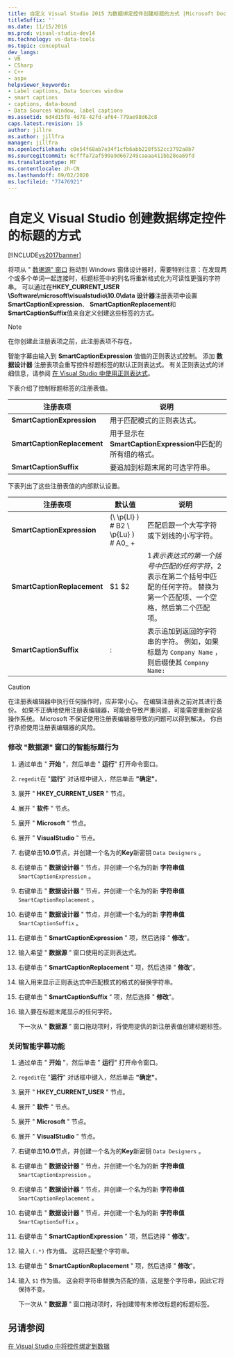 ```yaml
---
title: 自定义 Visual Studio 2015 为数据绑定控件创建标题的方式 |Microsoft Docs
titleSuffix: ''
ms.date: 11/15/2016
ms.prod: visual-studio-dev14
ms.technology: vs-data-tools
ms.topic: conceptual
dev_langs:
- VB
- CSharp
- C++
- aspx
helpviewer_keywords:
- Label captions, Data Sources window
- smart captions
- captions, data-bound
- Data Sources Window, label captions
ms.assetid: 6d4d15f8-4d78-42fd-af64-779ae98d62c8
caps.latest.revision: 15
author: jillre
ms.author: jillfra
manager: jillfra
ms.openlocfilehash: c0e54f68ab7e34f1cfb6abb228f552cc3792a8b7
ms.sourcegitcommit: 6cfffa72af599a9d667249caaaa411bb28ea69fd
ms.translationtype: MT
ms.contentlocale: zh-CN
ms.lasthandoff: 09/02/2020
ms.locfileid: "77476921"
---
```

# <a name="customize-how-visual-studio-creates-captions-for-data-bound-controls"></a>自定义 Visual Studio 创建数据绑定控件的标题的方式
[!INCLUDE[vs2017banner](../includes/vs2017banner.md)]

将项从 " [数据源" 窗口](https://msdn.microsoft.com/library/0d20f699-cc95-45b3-8ecb-c7edf1f67992) 拖动到 Windows 窗体设计器时，需要特别注意：在发现两个或多个单词一起连接时，标题标签中的列名将重新格式化为可读性更强的字符串。 可以通过在**HKEY_CURRENT_USER \Software\microsoft\visualstudio\10.0\data 设计器**注册表项中设置**SmartCaptionExpression**、 **SmartCaptionReplacement**和**SmartCaptionSuffix**值来自定义创建这些标签的方式。

> [!NOTE]
> 在你创建此注册表项之前，此注册表项不存在。

 智能字幕由输入到 **SmartCaptionExpression** 值值的正则表达式控制。 添加 **数据设计器** 注册表项会重写控件标题标签的默认正则表达式。 有关正则表达式的详细信息，请参阅 [在 Visual Studio 中使用正则表达式](../ide/using-regular-expressions-in-visual-studio.md)。

 下表介绍了控制标题标签的注册表值。

|注册表项|说明|
|-------------------|-----------------|
|**SmartCaptionExpression**|用于匹配模式的正则表达式。|
|**SmartCaptionReplacement**|用于显示在 **SmartCaptionExpression**中匹配的所有组的格式。|
|**SmartCaptionSuffix**|要追加到标题末尾的可选字符串。|

 下表列出了这些注册表值的内部默认设置。

|注册表项|默认值|说明|
|-------------------|-------------------|-----------------|
|**SmartCaptionExpression**| (\\ \p{Ll} ) # B2 \\ \p{Lu} ) # A0_ +|匹配后跟一个大写字符或下划线的小写字符。|
|**SmartCaptionReplacement**|$1 $2|$1 表示表达式的第一个括号中匹配的任何字符，$2 表示在第二个括号中匹配的任何字符。 替换为第一个匹配项、一个空格，然后第二个匹配项。|
|**SmartCaptionSuffix**|:|表示追加到返回的字符串的字符。 例如，如果标题为 `Company Name` ，则后缀使其 `Company Name:`|

> [!CAUTION]
> 在注册表编辑器中执行任何操作时，应非常小心。 在编辑注册表之前对其进行备份。 如果不正确地使用注册表编辑器，可能会导致严重问题，可能需要重新安装操作系统。 Microsoft 不保证使用注册表编辑器导致的问题可以得到解决。 你自行承担使用注册表编辑器的风险。

### <a name="to-modify-the-smart-captioning-behavior-of-the-data-sources-window"></a>修改 "数据源" 窗口的智能标题行为

1. 通过单击 " **开始** "，然后单击 " **运行**" 打开命令窗口。

2. `regedit`在 "**运行**" 对话框中键入，然后单击 **"确定"**。

3. 展开 " **HKEY_CURRENT_USER** " 节点。

4. 展开 " **软件** " 节点。

5. 展开 " **Microsoft** " 节点。

6. 展开 " **VisualStudio** " 节点。

7. 右键单击**10.0**节点，并创建一个名为的**Key**新密钥 `Data Designers` 。

8. 右键单击 " **数据设计器** " 节点，并创建一个名为的新 **字符串值** `SmartCaptionExpression` 。

9. 右键单击 " **数据设计器** " 节点，并创建一个名为的新 **字符串值** `SmartCaptionReplacement` 。

10. 右键单击 " **数据设计器** " 节点，并创建一个名为的新 **字符串值** `SmartCaptionSuffix` 。

11. 右键单击 " **SmartCaptionExpression** " 项，然后选择 " **修改**"。

12. 输入希望 " **数据源** " 窗口使用的正则表达式。

13. 右键单击 " **SmartCaptionReplacement** " 项，然后选择 " **修改**"。

14. 输入用来显示正则表达式中匹配模式的格式的替换字符串。

15. 右键单击 " **SmartCaptionSuffix** " 项，然后选择 " **修改**"。

16. 输入要在标题末尾显示的任何字符。

     下一次从 " **数据源** " 窗口拖动项时，将使用提供的新注册表值创建标题标签。

### <a name="to-turn-off-the-smart-captioning-feature"></a>关闭智能字幕功能

1. 通过单击 " **开始** "，然后单击 " **运行**" 打开命令窗口。

2. `regedit`在 "**运行**" 对话框中键入，然后单击 **"确定"**。

3. 展开 " **HKEY_CURRENT_USER** " 节点。

4. 展开 " **软件** " 节点。

5. 展开 " **Microsoft** " 节点。

6. 展开 " **VisualStudio** " 节点。

7. 右键单击**10.0**节点，并创建一个名为的**Key**新密钥 `Data Designers` 。

8. 右键单击 " **数据设计器** " 节点，并创建一个名为的新 **字符串值** `SmartCaptionExpression` 。

9. 右键单击 " **数据设计器** " 节点，并创建一个名为的新 **字符串值** `SmartCaptionReplacement` 。

10. 右键单击 " **数据设计器** " 节点，并创建一个名为的新 **字符串值** `SmartCaptionSuffix` 。

11. 右键单击 " **SmartCaptionExpression** " 项，然后选择 " **修改**"。

12. 输入 `(.*)` 作为值。 这将匹配整个字符串。

13. 右键单击 " **SmartCaptionReplacement** " 项，然后选择 " **修改**"。

14. 输入 `$1` 作为值。 这会将字符串替换为匹配的值，这是整个字符串，因此它将保持不变。

     下一次从 " **数据源** " 窗口拖动项时，将创建带有未修改标题的标题标签。

## <a name="see-also"></a>另请参阅
 [在 Visual Studio 中将控件绑定到数据](../data-tools/bind-controls-to-data-in-visual-studio.md)
